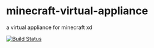 # minecraft-virtual-appliance
a virtual appliance for minecraft xd

[![Build Status](https://drone.matthew-cloud.com/api/badges/matthewzhaocc/minecraft-virtual-appliance/status.svg)](https://drone.matthew-cloud.com/matthewzhaocc/minecraft-virtual-appliance)